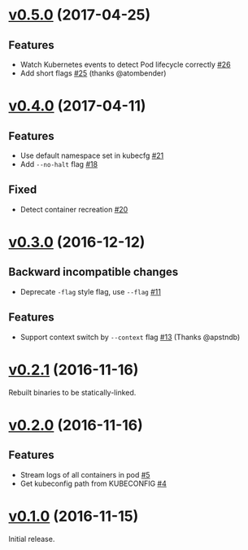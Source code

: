 # [v0.5.0](https://github.com/dtan4/k8stail/releases/tag/v0.5.0) (2017-04-25)

## Features

- Watch Kubernetes events to detect Pod lifecycle correctly [#26](https://github.com/dtan4/k8stail/pull/26)
- Add short flags [#25](https://github.com/dtan4/k8stail/pull/25) (thanks @atombender)

# [v0.4.0](https://github.com/dtan4/k8stail/releases/tag/v0.4.0) (2017-04-11)

## Features

- Use default namespace set in kubecfg [#21](https://github.com/dtan4/k8stail/pull/21)
- Add `--no-halt` flag [#18](https://github.com/dtan4/k8stail/pull/18)

## Fixed

- Detect container recreation [#20](https://github.com/dtan4/k8stail/pull/20)

# [v0.3.0](https://github.com/dtan4/k8stail/releases/tag/v0.3.0) (2016-12-12)

## Backward incompatible changes

- Deprecate `-flag` style flag, use `--flag` [#11](https://github.com/dtan4/k8stail/pull/11)

## Features

- Support context switch by `--context` flag [#13](https://github.com/dtan4/k8stail/pull/13) (Thanks @apstndb)

# [v0.2.1](https://github.com/dtan4/k8stail/releases/tag/v0.2.1) (2016-11-16)

Rebuilt binaries to be statically-linked.

# [v0.2.0](https://github.com/dtan4/k8stail/releases/tag/v0.2.0) (2016-11-16)

## Features

- Stream logs of all containers in pod [#5](https://github.com/dtan4/k8stail/pull/5)
- Get kubeconfig path from KUBECONFIG [#4](https://github.com/dtan4/k8stail/pull/4)

# [v0.1.0](https://github.com/dtan4/k8stail/releases/tag/v0.1.0) (2016-11-15)

Initial release.
